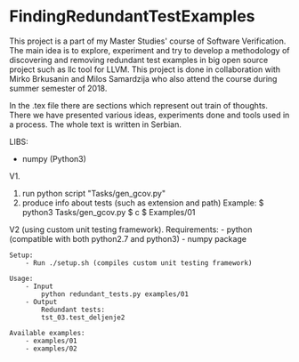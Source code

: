 # FindingRedundantTestExamples
This project is a part of my Master Studies' course of Software Verification. The main idea is to explore, experiment and try to develop a methodology of discovering and removing redundant test examples in big open source project such as llc tool for LLVM. This project is done in collaboration with Mirko Brkusanin and Milos Samardzija who also attend the course during summer semester of 2018.

In the .tex file there are sections which represent out train of thoughts. There we have presented various ideas, experiments done and tools used in a process. The whole text is written in Serbian. 

LIBS:
- numpy (Python3)

V1.
1. run python script "Tasks/gen_gcov.py"
2. produce info about tests (such as extension and path)
   Example:
   $ python3 Tasks/gen_gcov.py
   $ c
   $ Examples/01

V2 (using custom unit testing framework).
	Requirements:
		- python (compatible with both python2.7 and python3)
		- numpy package

	Setup:
		- Run ./setup.sh (compiles custom unit testing framework)

	Usage:
		- Input
			python redundant_tests.py examples/01 
		- Output
			Redundant tests: 
			tst_03.test_deljenje2
			
	Available examples:
		- examples/01
		- examples/02
